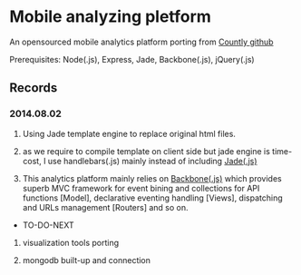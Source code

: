 # Mobile analyzing pletform 

An opensourced mobile analytics platform porting from [Countly github](https://github.com/Countly)

Prerequisites: Node(.js), Express, Jade, Backbone(.js), jQuery(.js)

## Records 

### 2014.08.02 

1) Using Jade template engine to replace original html files.

2) as we require to compile template on client side but jade engine is time-cost, I use handlebars(.js) mainly instead of including [Jade(.js)](http://jade-lang.com/)

3) This analytics platform mainly relies on [Backbone(.js)](http://backbonejs.org/#)  which provides superb MVC framework for event bining and collections for API functions [Model], declarative eventing handling [Views], dispatching and URLs management [Routers] and so on. 

- TO-DO-NEXT  

1. visualization tools porting

2. mongodb built-up and connection

